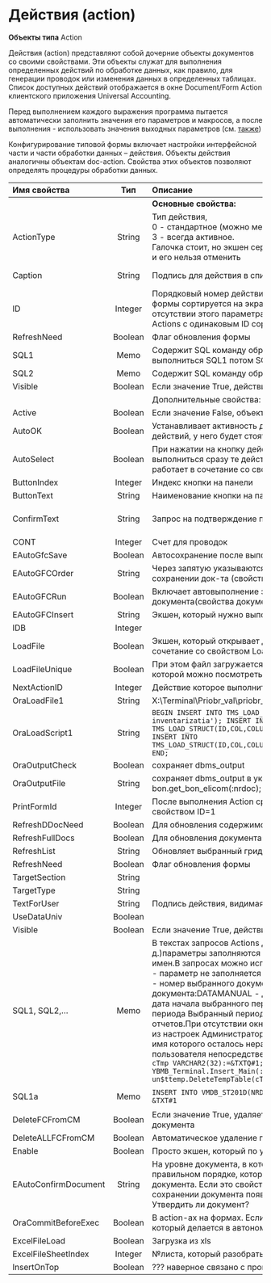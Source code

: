 # Действия \(action\)

**Объекты типа** Action

Действия \(action\) представляют собой дочерние объекты документов со своими свойствами. Эти объекты служат для выполнения определенных действий по обработке данных, как правило, для генерации проводок или изменения данных в определенных таблицах. Список доступных действий отображается в окне Document/Form Action клиентского приложения Universal Accounting. 

Перед выполнением каждого выражения программа пытается автоматически заполнить значения его параметров и макросов, а после выполнения - использовать значения выходных параметров \(см. [также](https://bsoft.gitbook.io/wiki/razrabotka/obekty-oracle/parametry-i-makrosy-sql-zaprosov)\)

Конфигурирование типовой формы включает настройки интерфейсной части и части обработки данных – действия. Объекты действия аналогичны объектам doc-action. Свойства этих объектов позволяют определять процедуры обработки данных.



| **Имя свойства**  |  **Тип** | **Описание** | **Значение для примера** |
| :------------- |:-------------:| :-----| :-----|
|  |   | **Основные свойства:** |  |
| ActionType | String | Тип действия, <br> 0 - стандартное \(можно менять\), <br>  3 - всегда активное. <br> Галочка стоит, но экшен серый <br> и его нельзя отменить | 0 |
| Caption | String | Подпись для действия в списке действий | Просто действие \(со всеми параметрами\) |
| ID | Integer | Порядковый номер действия в окне Document Action.  Список Actions формы сортируется на экране по значению параметра ID, а при отсутствии этого параметра его значение принимается равным нулю. Actions с одинаковым ID сортируются по Caption \(по алфавиту\) | 1 |
| RefreshNeed | Boolean | Флаг обновления формы | false |
| SQL1 | Memo | Содержит SQL команду обработки данных,  причем сначала выполниться SQL1 потом SQL2 и т.д. |  |
| SQL2 | Memo | Содержит SQL команду обработки данных |  |
| Visible | Boolean | Если значение True, действие доступно в окне Document Action | true |
|   |   | Дополнительные свойства: |  |
| Active | Boolean | Если значение False, объект игнорируется | true |
| AutoOK | Boolean | Устанавливает активность действия \(выбор\) \(т.е. сразу в списке действий, у него будет стоять галочка\) | true |
| AutoSelect | Boolean | При нажатии на кнопку действия, не будете списка действия,  а выполниться сразу те действия, у которых активно это свойство,  работает в сочетание со свойством AutoOK. | true |
| ButtonIndex | Integer | Индекс кнопки на панели | 1 |
| ButtonText | String | Наименование кнопки на панели | \[Генерировать проводки\] |
| ConfirmText | String | Запрос на подтверждение перед выполнением действия | Generam formulele contabile? Сформировать проводки? |
| CONT | Integer | Cчет для проводок | 2111 |
| EAutoGfcSave | Boolean | Автосохранение после выполнения экшена | true |
| EAutoGFCOrder | String | Через запятую указываются экшены, которые должны выполниться при сохранении док-та \(свойства документа\) | 0 |
| EAutoGFCRun | Boolean | Включает автовыполнение экшенов про сохранении документа\(свойства документа\) | true |
| EAutoGFCInsert | String | Экшен, который нужно выполнить  при создании документа | 5 |
| IDB | Integer |  |  |
| LoadFile | Boolean | Экшен, который открывает диалоговое окно выбора файла. работает  в сочетание со свойством LoadFileUnique. | true |
| LoadFileUnique | Boolean | При этом файл загружается в таблицу VMDB\_DOCS\_OLE,  содержимое которой можно посмотреть в документе на вкладке “Объект”. | true |
| NextActionID | Integer | Действие которое выполнится дополнительно | 1 |
| OraLoadFile1 | String | X:\Terminal\Priobr\_val\priobr\_val.txt |  |
| OraLoadScript1 | String | `BEGIN INSERT INTO TMS_LOAD_INFO(ID,DESCRIPTION)VALUES(1,'Strih-cod inventarizatia'); INSERT INTO TMS_LOAD_STRUCT(ID,COL,COLUMNNAME,TYPE,PREC)VALUES(1,1,'COD','S',15); INSERT INTO TMS_LOAD_STRUCT(ID,COL,COLUMNNAME,TYPE,PREC)VALUES(1,2,'CANT','I',10); END;`  |  |
| OraOutputCheck | Boolean | сохраняет dbms\_output | true |
| OraOutputFile | String | сохраняет dbms\_output в указанный файл. пример sql :  v\_text := bon.get\_bon\_elicom\(:nrdoc\); | Z:\check.inp |
| PrintFormId | Integer | После выполнения Action сразу вызовется печатная форма со свойством ID=1 | 1 |
| RefreshDDocNeed | Boolean | Для обновления содержимого документа | true |
| RefreshFullDocs  | Boolean | Для обновления документа | true |
| RefreshList | String | Обновляет выбранный грид | sq01 |
| RefreshNeed | Boolean | Флаг обновления формы |  |
| TargetSection | String |  |  |
| TargetType | String |  |  |
| TextForUser | String  | Подпись действия, видимая для пользователя в окне Document Action |  |
| UseDataUniv | Boolean |  |  |
| Visible | Boolean | Если значение True, действие доступно в окне Document Action | true |
| SQL1, SQL2,… | Memo | В текстах запросов Actions документов и форм \(SQL1, SQL2 и т. д.\)параметры заполняются значениями на основании их \(параметров\) имен.В запросах можно использовать следующие параметры::RESULT - параметр не заполняется и не запрашивается у пользователя:NRDOC - номер выбранного документа:DATADOC - дата выбранного документа:DATAMANUAL - дата выбранного документа:DATEBEGIN - дата начала выбранного периода:DATEFINAL - дата конца выбранного периода Выбранный период определяется в верхней части окна отчетов.При отсутствии окна отчетов выбранный период определяется из настроек Администратора \(секция General\) Значение параметра, имя которого осталось нераспознанным, запрашивается у пользователя непосредственно перед выполнением запроса.`DECLARE cTmp VARCHAR2(32):=&TXTQ#1; BEGIN YBMB_Terminal.Insert_Main(:NRDOC,cTmp,2); un$ttemp.DeleteTempTable(cTmp); END;` | Экшн, который выполняет скрипт Настроено действие "Экспорт заявки в `EDI" Его имя секции - ZAIAVAKA_POSU.MAKE_XML Его SQL1:begin ylnl_edi_order_xml(:order); :batch:= 'move \\oravirt\dpdump\order-':order'.xml' ' X:\EDI\ExiteSync\outbox\'||chr(13)||chr(10) 'X:'chr(13)chr(10) 'cd \EDI\ExiteSync\'chr(13)||chr(10) 'main.bat'; end; /* order=field_fmFS1c_sq01_NRDOC */` |
|  SQL1a | Memo | `INSERT INTO VMDB_ST201D(NRDOC,CTSC,CANT) SELECT :NRDOC,COD,CANT FROM &TXT#1` | Пример из дока \(48109\) Импорт |
| DeleteFCFromCM | Boolean | Если значение True, удаляет записи из таблицы проводок для документа | true |
| DeleteALLFCFromCM | Boolean | Автоматическое удаление проводок при выполнении экшена | true |
| Enable | Boolean | Просто экшен, который по умолчанию работает | true |
| EAutoConfirmDocument | String | На уровне документа, в котором можно указать id экшенов в правильном порядке, которые надо выполнять при сохранении документа. Если это свойство установлено и непустое, то при сохранении  документа появляется диалоговое окно с вопросом: Утвердить ли документ? |  |
| OraCommitBeforeExec | Boolean | В action-ах на формах. Если =true, то перед основным SQL \(SQL1 и т.п.\), который делается в автономной транзакции, выполнится commit. | true |
| ExcelFileLoad | Boolean | Загрузка из xls | true |
| ExcelFileSheetIndex | Integer | №листа, который разобрать в таблицу | 5 |
| InsertOnTop | Boolean | ??? наверное связано с проводками | false |

